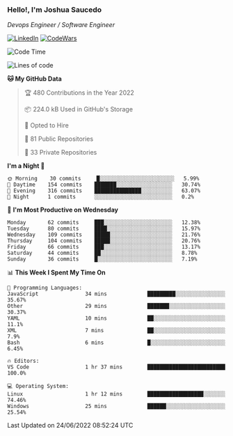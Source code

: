 ### Hello!, I'm Joshua Saucedo
*Devops Engineer / Software Engineer*  

[![LinkedIn](https://img.shields.io/badge/LinkedIn-0073b1?logo=linkedin&style=flat-square&logoColor=white)](https://www.linkedin.com/in/joshua-nathanael-saucedo-uriarte-bb0336169/)
[![CodeWars](https://www.codewars.com/users/joshuansu0897/badges/micro)](https://www.codewars.com/users/joshuansu0897)

<!--START_SECTION:waka-->
![Code Time](http://img.shields.io/badge/Code%20Time-0%20secs-blue)

![Lines of code](https://img.shields.io/badge/From%20Hello%20World%20I%27ve%20Written-2%20Million%20lines%20of%20code-blue)

**🐱 My GitHub Data** 

> 🏆 480 Contributions in the Year 2022
 > 
> 📦 224.0 kB Used in GitHub's Storage 
 > 
> 💼 Opted to Hire
 > 
> 📜 81 Public Repositories 
 > 
> 🔑 33 Private Repositories  
 > 
**I'm a Night 🦉** 

```text
🌞 Morning    30 commits     █░░░░░░░░░░░░░░░░░░░░░░░░   5.99% 
🌆 Daytime    154 commits    ███████░░░░░░░░░░░░░░░░░░   30.74% 
🌃 Evening    316 commits    ███████████████░░░░░░░░░░   63.07% 
🌙 Night      1 commits      ░░░░░░░░░░░░░░░░░░░░░░░░░   0.2%

```
📅 **I'm Most Productive on Wednesday** 

```text
Monday       62 commits     ███░░░░░░░░░░░░░░░░░░░░░░   12.38% 
Tuesday      80 commits     ████░░░░░░░░░░░░░░░░░░░░░   15.97% 
Wednesday    109 commits    █████░░░░░░░░░░░░░░░░░░░░   21.76% 
Thursday     104 commits    █████░░░░░░░░░░░░░░░░░░░░   20.76% 
Friday       66 commits     ███░░░░░░░░░░░░░░░░░░░░░░   13.17% 
Saturday     44 commits     ██░░░░░░░░░░░░░░░░░░░░░░░   8.78% 
Sunday       36 commits     █░░░░░░░░░░░░░░░░░░░░░░░░   7.19%

```


📊 **This Week I Spent My Time On** 

```text
💬 Programming Languages: 
JavaScript               34 mins             █████████░░░░░░░░░░░░░░░░   35.67% 
Other                    29 mins             ███████░░░░░░░░░░░░░░░░░░   30.37% 
YAML                     10 mins             ██░░░░░░░░░░░░░░░░░░░░░░░   11.1% 
XML                      7 mins              ██░░░░░░░░░░░░░░░░░░░░░░░   7.9% 
Bash                     6 mins              █░░░░░░░░░░░░░░░░░░░░░░░░   6.45%

🔥 Editors: 
VS Code                  1 hr 37 mins        █████████████████████████   100.0%

💻 Operating System: 
Linux                    1 hr 12 mins        ██████████████████░░░░░░░   74.46% 
Windows                  25 mins             ██████░░░░░░░░░░░░░░░░░░░   25.54%

```


 Last Updated on 24/06/2022 08:52:24 UTC
<!--END_SECTION:waka-->
